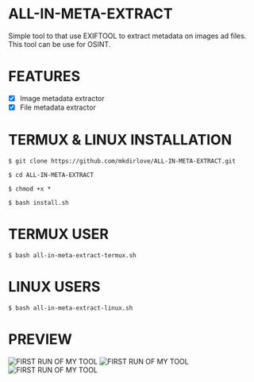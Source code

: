 # ALL-IN-META-EXTRACT
Simple tool to that use EXIFTOOL to extract metadata on images ad files.
This tool can be use for OSINT.
#
# FEATURES

- [x] Image metadata extractor
- [x] File metadata extractor

#
# TERMUX & LINUX INSTALLATION

`$ git clone https://github.com/mkdirlove/ALL-IN-META-EXTRACT.git`

`$ cd ALL-IN-META-EXTRACT`

`$ chmod +x *`

`$ bash install.sh`
#
# TERMUX USER

`$ bash all-in-meta-extract-termux.sh`
#
# LINUX USERS

`$ bash all-in-meta-extract-linux.sh`
#
# PREVIEW
![FIRST RUN OF MY TOOL](https://github.com/mkdirlove/ALL-IN-META-EXTRACT/blob/master/termux.gif)
![FIRST RUN OF MY TOOL](https://github.com/mkdirlove/ALL-IN-META-EXTRACT/blob/master/linux.gif)
![FIRST RUN OF MY TOOL](https://github.com/mkdirlove/ALL-IN-META-EXTRACT/blob/master/install.png)

